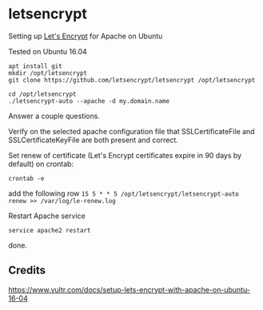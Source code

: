# letsencrypt
Setting up [Let's Encrypt](https://letsencrypt.org/) for Apache on Ubuntu

Tested on Ubuntu 16.04

```
apt install git
mkdir /opt/letsencrypt
git clone https://github.com/letsencrypt/letsencrypt /opt/letsencrypt

cd /opt/letsencrypt
./letsencrypt-auto --apache -d my.domain.name
```
Answer a couple questions.

Verify on the selected apache configuration file that SSLCertificateFile and SSLCertificateKeyFile are both present and correct.

Set renew of certificate (Let's Encrypt certificates expire in 90 days by default) on crontab:
```
crontab -e
```
add the following row
`15 5 * * 5 /opt/letsencrypt/letsencrypt-auto renew >> /var/log/le-renew.log`

Restart Apache service
```
service apache2 restart
```
done.

Credits
------
https://www.vultr.com/docs/setup-lets-encrypt-with-apache-on-ubuntu-16-04
